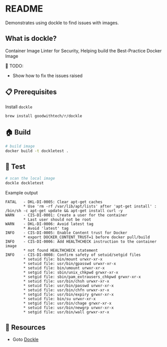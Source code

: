 # README

Demonstrates using dockle to find issues with images.  

## What is dockle?

Container Image Linter for Security, Helping build the Best-Practice Docker Image

📝 TODO:

* Show how to fix the issues raised

## 📋 Prerequisites

Install `dockle`

```sh
brew install goodwithtech/r/dockle
```

## 🏠 Build

```sh
# build image
docker build -t dockletest .
```

## 🧪 Test

```sh
# scan the local image
dockle dockletest
```

Example output

```log
FATAL   - DKL-DI-0005: Clear apt-get caches
        * Use 'rm -rf /var/lib/apt/lists' after 'apt-get install' : /bin/sh -c apt-get update && apt-get install curl -y
WARN    - CIS-DI-0001: Create a user for the container
        * Last user should not be root
WARN    - DKL-DI-0006: Avoid latest tag
        * Avoid 'latest' tag
INFO    - CIS-DI-0005: Enable Content trust for Docker
        * export DOCKER_CONTENT_TRUST=1 before docker pull/build
INFO    - CIS-DI-0006: Add HEALTHCHECK instruction to the container image
        * not found HEALTHCHECK statement
INFO    - CIS-DI-0008: Confirm safety of setuid/setgid files
        * setuid file: bin/mount urwxr-xr-x
        * setuid file: usr/bin/gpasswd urwxr-xr-x
        * setuid file: bin/umount urwxr-xr-x
        * setgid file: sbin/unix_chkpwd grwxr-xr-x
        * setgid file: sbin/pam_extrausers_chkpwd grwxr-xr-x
        * setuid file: usr/bin/chsh urwxr-xr-x
        * setuid file: usr/bin/passwd urwxr-xr-x
        * setuid file: usr/bin/chfn urwxr-xr-x
        * setgid file: usr/bin/expiry grwxr-xr-x
        * setuid file: bin/su urwxr-xr-x
        * setgid file: usr/bin/chage grwxr-xr-x
        * setuid file: usr/bin/newgrp urwxr-xr-x
        * setgid file: usr/bin/wall grwxr-xr-x
```

## 👀 Resources

* Goto [Dockle](https://github.com/goodwithtech/dockle)  
